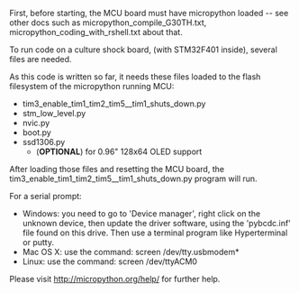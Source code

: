 First, before starting, the MCU board must have micropython loaded -- see other docs 
such as micropython_compile_G30TH.txt, micropython_coding_with_rshell.txt about that.

To run code on a culture shock board, (with STM32F401 inside), several files are needed.

As this code is written so far, it needs these files loaded to the flash filesystem of the 
micropython running MCU:

* tim3_enable_tim1_tim2_tim5__tim1_shuts_down.py
* stm_low_level.py
* nvic.py
* boot.py
* ssd1306.py
  * (__OPTIONAL__) for 0.96" 128x64 OLED support

After loading those files and resetting the MCU board, the tim3_enable_tim1_tim2_tim5__tim1_shuts_down.py
program will run.



For a serial prompt:
 - Windows: you need to go to 'Device manager', right click on the unknown device,
   then update the driver software, using the 'pybcdc.inf' file found on this drive.
   Then use a terminal program like Hyperterminal or putty.
 - Mac OS X: use the command: screen /dev/tty.usbmodem*
 - Linux: use the command: screen /dev/ttyACM0

Please visit http://micropython.org/help/ for further help.

